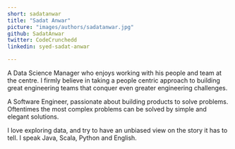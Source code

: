 ```yaml
---
short: sadatanwar
title: "Sadat Anwar"
picture: "images/authors/sadatanwar.jpg"
github: SadatAnwar
twitter: CodeCrunchedd
linkedin: syed-sadat-anwar

---
```


A Data Science Manager who enjoys working with his people and team at the centre. I firmly believe in taking a people centric approach to building great engineering teams that conquer even greater engineering challenges.

A Software Engineer, passionate about building products to solve problems. Oftentimes the most complex problems can be solved by simple and elegant solutions.

I love exploring data, and try to have an unbiased view on the story it has to tell. I speak Java, Scala, Python and English.